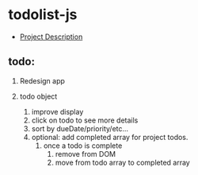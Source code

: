 # todolist-js

* [Project Description](https://www.theodinproject.com/lessons/javascript-todo-list)

## todo:
1. Redesign app

1. todo object
    1. improve display
    1. click on todo to see more details
    1. sort by dueDate/priority/etc...
    1. optional: add completed array for project todos.
        1. once a todo is complete
            1. remove from DOM
            1. move from todo array to completed array

